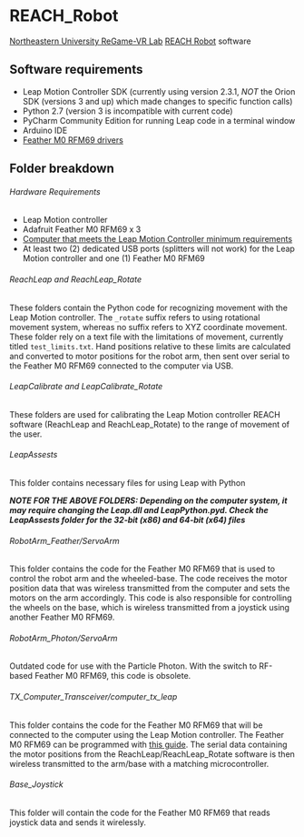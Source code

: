 # REACH_Robot
[Northeastern University ReGame-VR Lab](http://www.northeastern.edu/regamevrlab/) [REACH Robot](https://www.northeastern.edu/rise/presentations/motion-capture-based-robotic-interfaces-enhance-engagement-adherence-pediatric-rehabilitation/) software

## Software requirements
- Leap Motion Controller SDK (currently using version 2.3.1, *NOT* the Orion SDK (versions 3 and up) which made changes to specific function calls)
- Python 2.7 (version 3 is incompatible with current code)
- PyCharm Community Edition for running Leap code in a terminal window
- Arduino IDE
- [Feather M0 RFM69 drivers](https://learn.adafruit.com/adafruit-feather-m0-radio-with-rfm69-packet-radio/setup)

## Folder breakdown

###### Hardware Requirements
- Leap Motion controller
- Adafruit Feather M0 RFM69 x 3
- [Computer that meets the Leap Motion Controller minimum requirements](https://support.leapmotion.com/hc/en-us/articles/223783668-What-are-the-system-requirements-)
- At least two (2) dedicated USB ports (splitters will not work) for the Leap Motion controller and one (1) Feather M0 RFM69

###### ReachLeap and ReachLeap_Rotate
These folders contain the Python code for recognizing movement with the Leap Motion controller. The ```_rotate``` suffix refers to using rotational movement system, whereas no suffix refers to XYZ coordinate movement. These folder rely on a text file with the limitations of movement, currently titled ```test_limits.txt```. Hand positions relative to these limits are calculated and converted to motor positions for the robot arm, then sent over serial to the Feather M0 RFM69 connected to the computer via USB.

###### LeapCalibrate and LeapCalibrate_Rotate
These folders are used for calibrating the Leap Motion controller REACH software (ReachLeap and ReachLeap_Rotate) to the range of movement of the user.

###### LeapAssests
This folder contains necessary files for using Leap with Python

**_NOTE FOR THE ABOVE FOLDERS: Depending on the computer system, it may require changing the Leap.dll and LeapPython.pyd. Check the LeapAssests folder for the 32-bit (x86) and 64-bit (x64) files_**

###### RobotArm_Feather/ServoArm
This folder contains the code for the Feather M0 RFM69 that is used to control the robot arm and the wheeled-base. The code receives the motor position data that was wireless transmitted from the computer and sets the motors on the arm accordingly. This code is also responsible for controlling the wheels on the base, which is wireless transmitted from a joystick using another Feather M0 RFM69.

###### RobotArm_Photon/ServoArm
Outdated code for use with the Particle Photon. With the switch to RF-based Feather M0 RFM69, this code is obsolete.

###### TX_Computer_Transceiver/computer_tx_leap
This folder contains the code for the Feather M0 RFM69 that will be connected to the computer using the Leap Motion controller. The Feather M0 RFM69 can be programmed with [this guide](https://learn.adafruit.com/adafruit-feather-m0-radio-with-rfm69-packet-radio/using-with-arduino-ide). The serial data containing the motor positions from the ReachLeap/ReachLeap_Rotate software is then wireless transmitted to the arm/base with a matching microcontroller.

###### Base_Joystick
This folder will contain the code for the Feather M0 RFM69 that reads joystick data and sends it wirelessly.
